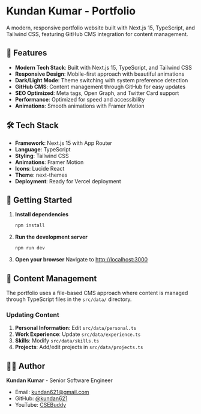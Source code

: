 # Kundan Kumar - Portfolio

A modern, responsive portfolio website built with Next.js 15, TypeScript, and Tailwind CSS, featuring GitHub CMS integration for content management.

## 🚀 Features

- **Modern Tech Stack**: Built with Next.js 15, TypeScript, and Tailwind CSS
- **Responsive Design**: Mobile-first approach with beautiful animations
- **Dark/Light Mode**: Theme switching with system preference detection
- **GitHub CMS**: Content management through GitHub for easy updates
- **SEO Optimized**: Meta tags, Open Graph, and Twitter Card support
- **Performance**: Optimized for speed and accessibility
- **Animations**: Smooth animations with Framer Motion

## 🛠️ Tech Stack

- **Framework**: Next.js 15 with App Router
- **Language**: TypeScript
- **Styling**: Tailwind CSS
- **Animations**: Framer Motion
- **Icons**: Lucide React
- **Theme**: next-themes
- **Deployment**: Ready for Vercel deployment

## 🚦 Getting Started

1. **Install dependencies**
   ```bash
   npm install
   ```

2. **Run the development server**
   ```bash
   npm run dev
   ```

3. **Open your browser**
   Navigate to [http://localhost:3000](http://localhost:3000)

## 📝 Content Management

The portfolio uses a file-based CMS approach where content is managed through TypeScript files in the `src/data/` directory.

### Updating Content

1. **Personal Information**: Edit `src/data/personal.ts`
2. **Work Experience**: Update `src/data/experience.ts`
3. **Skills**: Modify `src/data/skills.ts`
4. **Projects**: Add/edit projects in `src/data/projects.ts`

## 👨‍💻 Author

**Kundan Kumar** - Senior Software Engineer
- Email: kundan621@gmail.com
- GitHub: [@kundan621](https://github.com/kundan621)
- YouTube: [CSEBuddy](https://youtube.com/@csebuddy)
